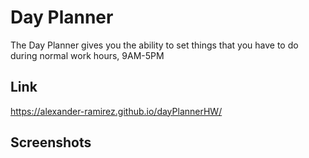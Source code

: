 # Day Planner

The Day Planner gives you the ability to set things that you have to do during normal work hours, 9AM-5PM

## Link
https://alexander-ramirez.github.io/dayPlannerHW/

## Screenshots
